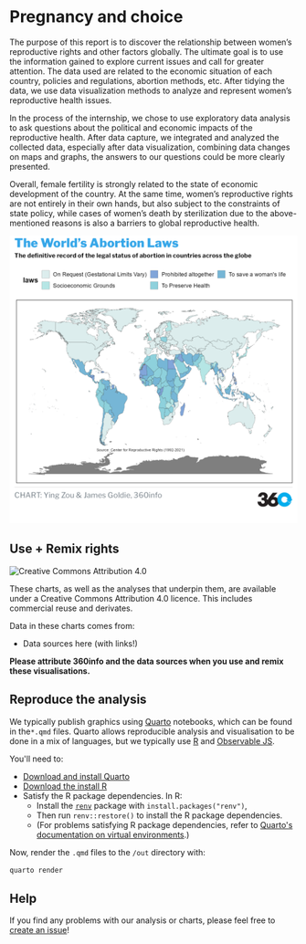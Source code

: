 # Pregnancy and choice

The purpose of this report is to discover the relationship between women’s reproductive rights and other factors globally. The ultimate goal is to use the information gained to explore current issues and call for greater attention. The data used are related to the economic situation of each country, policies and regulations, abortion methods, etc. After tidying the data, we use data visualization methods to analyze and represent women’s reproductive health issues.

In the process of the internship, we chose to use exploratory data analysis to ask questions about the political and economic impacts of the reproductive health. After data capture, we integrated and analyzed the collected data, especially after data visualization, combining data changes on maps and graphs, the answers to our questions could be more clearly presented.

Overall, female fertility is strongly related to the state of economic development of the country. At the same time, women’s reproductive rights are not entirely in their own hands, but also subject to the constraints of state policy, while cases of women’s death by sterilization due to the above-mentioned reasons is also a barriers to global reproductive health.

![Source: The World Bank](plots/demo1.jpg)

## Use + Remix rights

![[Creative Commons Attribution 4.0](https://creativecommons.org/licenses/by/4.0)](https://mirrors.creativecommons.org/presskit/buttons/80x15/png/by.png)

These charts, as well as the analyses that underpin them, are available under a Creative Commons Attribution 4.0 licence. This includes commercial reuse and derivates.

<!-- Do any of the data sources fall under a different licence? If so, describe the licence and which parts of the data fall under it here! if most of it does, change the above and replace LICENCE.md too -->

Data in these charts comes from:

* Data sources here (with links!)

**Please attribute 360info and the data sources when you use and remix these visualisations.**

## Reproduce the analysis

We typically publish graphics using [Quarto](https://quarto.org) notebooks, which can be found in the`*.qmd` files. Quarto allows reproducible analysis and visualisation to be done in a mix of languages, but we typically use [R](https://r-project,.org) and [Observable JS](https://observablehq.com/@observablehq/observables-not-javascript).

You'll need to:
- [Download and install Quarto](https://quarto.org/docs/get-started)
- [Download the install R](https://www.r-project.org)
- Satisfy the R package dependencies. In R:
  * Install the [`renv`](https://rstudio.github.io/renv) package with `install.packages("renv")`,
  * Then run `renv::restore()` to install the R package dependencies.
  * (For problems satisfying R package dependencies, refer to [Quarto's documentation on virtual environments](https://quarto.org/docs/projects/virtual-environments.html).)

Now, render the `.qmd` files to the `/out` directory with:

```sh
quarto render
```

## Help

<!-- replace `report-template` with the name of this repo in the link below  -->

If you find any problems with our analysis or charts, please feel free to [create an issue](https://github.com/360-info/report-template/issues/new)!
